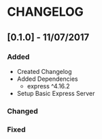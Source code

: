# CHANGELOG

## [0.1.0] - 11/07/2017

### Added
- Created Changelog
- Added Dependencies
  - express ^4.16.2
- Setup Basic Express Server

### Changed

### Fixed